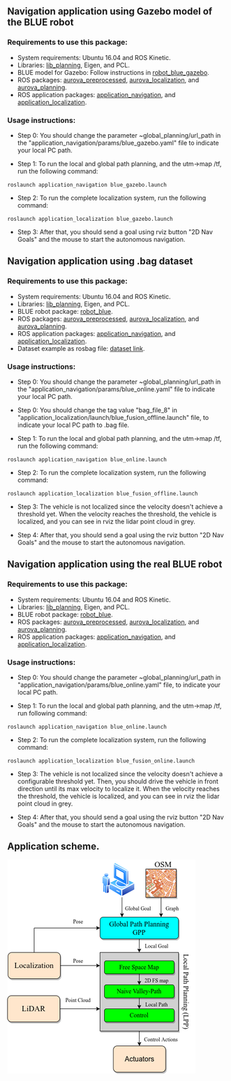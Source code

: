## Navigation application using Gazebo model of the BLUE robot

### Requirements to use this package:

- System requirements: Ubuntu 16.04 and ROS Kinetic.
- Libraries: [lib_planning](https://github.com/AUROVA-LAB/lib_planning), Eigen, and PCL.
- BLUE model for Gazebo: Follow instructions in [robot_blue_gazebo](https://github.com/AUROVA-LAB/robot_blue_gazebo).
- ROS packages: [aurova_preprocessed](https://github.com/AUROVA-LAB/aurova_preprocessed), [aurova_localization](https://github.com/AUROVA-LAB/aurova_localization), and [aurova_planning](https://github.com/AUROVA-LAB/aurova_planning). 
- ROS application packages: [application_navigation](https://github.com/AUROVA-LAB/application_navigation), and [application_localization](https://github.com/AUROVA-LAB/application_localization).

### Usage instructions:

- Step 0: You should change the parameter ~global_planning/url_path in the "application_navigation/params/blue_gazebo.yaml" file to indicate your local PC path. 

- Step 1: To run the local and global path planning, and the utm->map /tf, run the following command:
```shell
roslaunch application_navigation blue_gazebo.launch
```

- Step 2: To run the complete localization system, run the following command:
```shell
roslaunch application_localization blue_gazebo.launch
```

- Step 3: After that, you should send a goal using rviz button "2D Nav Goals" and the mouse to start the autonomous navigation.


## Navigation application using .bag dataset

### Requirements to use this package:

- System requirements: Ubuntu 16.04 and ROS Kinetic.
- Libraries: [lib_planning](https://github.com/AUROVA-LAB/lib_planning), Eigen, and PCL.
- BLUE robot package: [robot_blue](https://github.com/AUROVA-LAB/robot_blue).
- ROS packages: [aurova_preprocessed](https://github.com/AUROVA-LAB/aurova_preprocessed), [aurova_localization](https://github.com/AUROVA-LAB/aurova_localization), and [aurova_planning](https://github.com/AUROVA-LAB/aurova_planning). 
- ROS application packages: [application_navigation](https://github.com/AUROVA-LAB/application_navigation), and [application_localization](https://github.com/AUROVA-LAB/application_localization).
- Dataset example as rosbag file: [dataset link](https://drive.google.com/file/d/1JzL42ya_tXvQ8agNIiKDFAPPRJ8M2ZsH/view?usp=sharing).

### Usage instructions:

- Step 0: You should change the parameter ~global_planning/url_path in the "application_navigation/params/blue_online.yaml" file to indicate your local PC path.

- Step 0: You should change the tag value "bag_file_8" in "application_localization/launch/blue_fusion_offline.launch" file, to indicate your local PC path to .bag file.

- Step 1: To run the local and global path planning, and the utm->map /tf, run the following command:
```shell
roslaunch application_navigation blue_online.launch
```

- Step 2: To run the complete localization system, run the following command:
```shell
roslaunch application_localization blue_fusion_offline.launch
```

- Step 3: The vehicle is not localized since the velocity doesn't achieve a threshold yet. When the velocity reaches the threshold, the vehicle is localized, and you can see in rviz the lidar point cloud in grey.

- Step 4: After that, you should send a goal using the rviz button "2D Nav Goals" and the mouse to start the autonomous navigation.

## Navigation application using the real BLUE robot

### Requirements to use this package:

- System requirements: Ubuntu 16.04 and ROS Kinetic.
- Libraries: [lib_planning](https://github.com/AUROVA-LAB/lib_planning), Eigen, and PCL.
- BLUE robot package: [robot_blue](https://github.com/AUROVA-LAB/robot_blue).
- ROS packages: [aurova_preprocessed](https://github.com/AUROVA-LAB/aurova_preprocessed), [aurova_localization](https://github.com/AUROVA-LAB/aurova_localization), and [aurova_planning](https://github.com/AUROVA-LAB/aurova_planning). 
- ROS application packages: [application_navigation](https://github.com/AUROVA-LAB/application_navigation), and [application_localization](https://github.com/AUROVA-LAB/application_localization).

### Usage instructions:

- Step 0: You should change the parameter ~global_planning/url_path in "application_navigation/params/blue_online.yaml" file, to indicate your local PC path. 

- Step 1: To run the local and global path planning, and the utm->map /tf, run following command:
```shell
roslaunch application_navigation blue_online.launch
```

- Step 2: To run the complete localization system, run the following command:
```shell
roslaunch application_localization blue_fusion_online.launch
```

- Step 3: The vehicle is not localized since the velocity doesn't achieve a configurable threshold yet. Then, you should drive the vehicle in front direction until its max velocity to localize it. When the velocity reaches the threshold, the vehicle is localized, and you can see in rviz the lidar point cloud in grey.

- Step 4: After that, you should send a goal using the rviz button "2D Nav Goals" and the mouse to start the autonomous navigation.

## Application scheme.

![](/documentation/approach.png)

